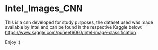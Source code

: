 # Intel_Images_CNN
This is a cnn developed for study purposes, the dataset used was made available by Intel and can be found in the respective Kaggle below: </br>
https://www.kaggle.com/puneet6060/intel-image-classification

Enjoy :)
